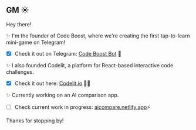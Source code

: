 ## GM ☀️

Hey there! 

✨ I'm the founder of Code Boost, where we're creating the first tap-to-learn mini-game on Telegram!

- [x] Check it out on Telegram: <a href="https://t.me/code_boost_bot">Code Boost Bot</a> 🚀 

✨ I also founded Codelit, a platform for React-based interactive code challenges.

- [x] Check it out here: <a href="https://codelit.io">Codelit.io</a> 🧑‍💻 

✨ Currently working on an AI comparison app. 

- [ ] Check current work in progress: <a href="https://aicompare.netlify.app/">aicompare.netlify.app</a>⚡


Thanks for stopping by!

